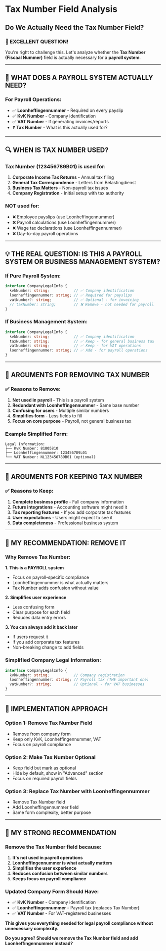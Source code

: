 # Tax Number Field Analysis
## Do We Actually Need the Tax Number Field?

### 🤔 **EXCELLENT QUESTION!**

You're right to challenge this. Let's analyze whether the **Tax Number (Fiscaal Nummer)** field is actually necessary for a **payroll system**.

---

## 🎯 **WHAT DOES A PAYROLL SYSTEM ACTUALLY NEED?**

### **For Payroll Operations:**
- ✅ **Loonheffingennummer** - Required on every payslip
- ✅ **KvK Number** - Company identification
- ✅ **VAT Number** - If generating invoices/reports
- ❓ **Tax Number** - What is this actually used for?

---

## 🔍 **WHEN IS TAX NUMBER USED?**

### **Tax Number (123456789B01) is used for:**
1. **Corporate Income Tax Returns** - Annual tax filing
2. **General Tax Correspondence** - Letters from Belastingdienst
3. **Business Tax Matters** - Non-payroll tax issues
4. **Company Registration** - Initial setup with tax authority

### **NOT used for:**
- ❌ Employee payslips (use Loonheffingennummer)
- ❌ Payroll calculations (use Loonheffingennummer)
- ❌ Wage tax declarations (use Loonheffingennummer)
- ❌ Day-to-day payroll operations

---

## 💡 **THE REAL QUESTION: IS THIS A PAYROLL SYSTEM OR BUSINESS MANAGEMENT SYSTEM?**

### **If Pure Payroll System:**
```typescript
interface CompanyLegalInfo {
  kvkNumber: string;           // ✅ Company identification
  loonheffingennummer: string; // ✅ Required for payslips
  vatNumber?: string;          // ✅ Optional - for invoicing
  // taxNumber: string;        // ❌ Remove - not needed for payroll
}
```

### **If Business Management System:**
```typescript
interface CompanyLegalInfo {
  kvkNumber: string;           // ✅ Company identification
  taxNumber: string;           // ✅ Keep - for general business tax
  vatNumber: string;           // ✅ Keep - for VAT operations
  loonheffingennummer: string; // ✅ Add - for payroll operations
}
```

---

## 🎯 **ARGUMENTS FOR REMOVING TAX NUMBER**

### **✅ Reasons to Remove:**
1. **Not used in payroll** - This is a payroll system
2. **Redundant with Loonheffingennummer** - Same base number
3. **Confusing for users** - Multiple similar numbers
4. **Simplifies form** - Less fields to fill
5. **Focus on core purpose** - Payroll, not general business tax

### **Example Simplified Form:**
```
Legal Information:
├── KvK Number: 81805810
├── Loonheffingennummer: 123456789L01  
└── VAT Number: NL123456789B01 (optional)
```

---

## 🎯 **ARGUMENTS FOR KEEPING TAX NUMBER**

### **✅ Reasons to Keep:**
1. **Complete business profile** - Full company information
2. **Future integrations** - Accounting software might need it
3. **Tax reporting features** - If you add corporate tax features
4. **User expectations** - Users might expect to see it
5. **Data completeness** - Professional business system

---

## 💭 **MY RECOMMENDATION: REMOVE IT**

### **Why Remove Tax Number:**

**1. This is a PAYROLL system**
- Focus on payroll-specific compliance
- Loonheffingennummer is what actually matters
- Tax Number adds confusion without value

**2. Simplifies user experience**
- Less confusing form
- Clear purpose for each field
- Reduces data entry errors

**3. You can always add it back later**
- If users request it
- If you add corporate tax features
- Non-breaking change to add fields

### **Simplified Company Legal Information:**
```typescript
interface CompanyLegalInfo {
  kvkNumber: string;           // Company registration
  loonheffingennummer: string; // Payroll tax (THE important one)
  vatNumber?: string;          // Optional - for VAT businesses
}
```

---

## 🚀 **IMPLEMENTATION APPROACH**

### **Option 1: Remove Tax Number Field**
- Remove from company form
- Keep only KvK, Loonheffingennummer, VAT
- Focus on payroll compliance

### **Option 2: Make Tax Number Optional**
- Keep field but mark as optional
- Hide by default, show in "Advanced" section
- Focus on required payroll fields

### **Option 3: Replace Tax Number with Loonheffingennummer**
- Remove Tax Number field
- Add Loonheffingennummer field
- Same form complexity, better purpose

---

## 🎯 **MY STRONG RECOMMENDATION**

### **Remove the Tax Number field because:**

1. **It's not used in payroll operations**
2. **Loonheffingennummer is what actually matters**
3. **Simplifies the user experience**
4. **Reduces confusion between similar numbers**
5. **Keeps focus on payroll compliance**

### **Updated Company Form Should Have:**
- ✅ **KvK Number** - Company identification
- ✅ **Loonheffingennummer** - Payroll tax (replaces Tax Number)
- ✅ **VAT Number** - For VAT-registered businesses

**This gives you everything needed for legal payroll compliance without unnecessary complexity.**

**Do you agree? Should we remove the Tax Number field and add Loonheffingennummer instead?**

